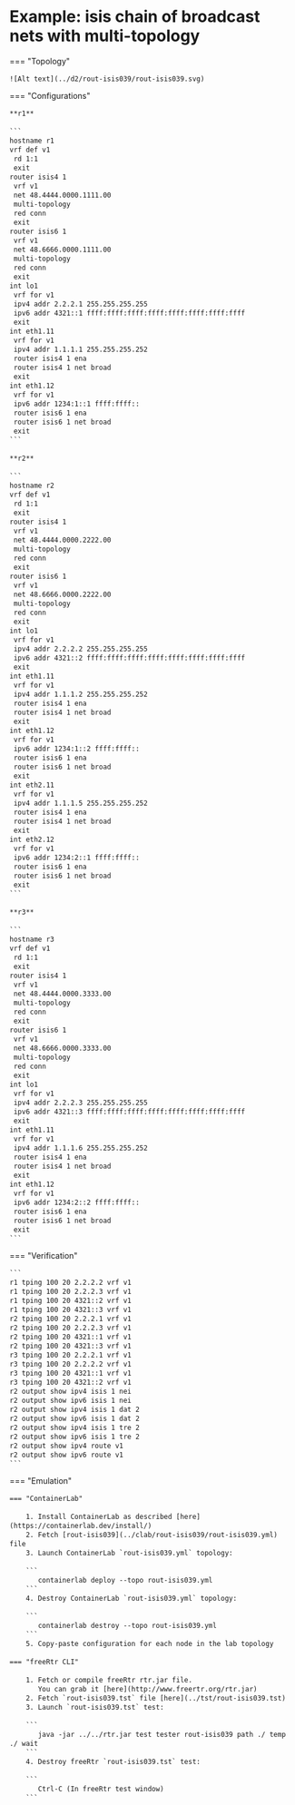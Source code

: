 # Example: isis chain of broadcast nets with multi-topology

=== "Topology"

    ![Alt text](../d2/rout-isis039/rout-isis039.svg)

=== "Configurations"

    **r1**

    ```
    hostname r1
    vrf def v1
     rd 1:1
     exit
    router isis4 1
     vrf v1
     net 48.4444.0000.1111.00
     multi-topology
     red conn
     exit
    router isis6 1
     vrf v1
     net 48.6666.0000.1111.00
     multi-topology
     red conn
     exit
    int lo1
     vrf for v1
     ipv4 addr 2.2.2.1 255.255.255.255
     ipv6 addr 4321::1 ffff:ffff:ffff:ffff:ffff:ffff:ffff:ffff
     exit
    int eth1.11
     vrf for v1
     ipv4 addr 1.1.1.1 255.255.255.252
     router isis4 1 ena
     router isis4 1 net broad
     exit
    int eth1.12
     vrf for v1
     ipv6 addr 1234:1::1 ffff:ffff::
     router isis6 1 ena
     router isis6 1 net broad
     exit
    ```

    **r2**

    ```
    hostname r2
    vrf def v1
     rd 1:1
     exit
    router isis4 1
     vrf v1
     net 48.4444.0000.2222.00
     multi-topology
     red conn
     exit
    router isis6 1
     vrf v1
     net 48.6666.0000.2222.00
     multi-topology
     red conn
     exit
    int lo1
     vrf for v1
     ipv4 addr 2.2.2.2 255.255.255.255
     ipv6 addr 4321::2 ffff:ffff:ffff:ffff:ffff:ffff:ffff:ffff
     exit
    int eth1.11
     vrf for v1
     ipv4 addr 1.1.1.2 255.255.255.252
     router isis4 1 ena
     router isis4 1 net broad
     exit
    int eth1.12
     vrf for v1
     ipv6 addr 1234:1::2 ffff:ffff::
     router isis6 1 ena
     router isis6 1 net broad
     exit
    int eth2.11
     vrf for v1
     ipv4 addr 1.1.1.5 255.255.255.252
     router isis4 1 ena
     router isis4 1 net broad
     exit
    int eth2.12
     vrf for v1
     ipv6 addr 1234:2::1 ffff:ffff::
     router isis6 1 ena
     router isis6 1 net broad
     exit
    ```

    **r3**

    ```
    hostname r3
    vrf def v1
     rd 1:1
     exit
    router isis4 1
     vrf v1
     net 48.4444.0000.3333.00
     multi-topology
     red conn
     exit
    router isis6 1
     vrf v1
     net 48.6666.0000.3333.00
     multi-topology
     red conn
     exit
    int lo1
     vrf for v1
     ipv4 addr 2.2.2.3 255.255.255.255
     ipv6 addr 4321::3 ffff:ffff:ffff:ffff:ffff:ffff:ffff:ffff
     exit
    int eth1.11
     vrf for v1
     ipv4 addr 1.1.1.6 255.255.255.252
     router isis4 1 ena
     router isis4 1 net broad
     exit
    int eth1.12
     vrf for v1
     ipv6 addr 1234:2::2 ffff:ffff::
     router isis6 1 ena
     router isis6 1 net broad
     exit
    ```

=== "Verification"

    ```
    r1 tping 100 20 2.2.2.2 vrf v1
    r1 tping 100 20 2.2.2.3 vrf v1
    r1 tping 100 20 4321::2 vrf v1
    r1 tping 100 20 4321::3 vrf v1
    r2 tping 100 20 2.2.2.1 vrf v1
    r2 tping 100 20 2.2.2.3 vrf v1
    r2 tping 100 20 4321::1 vrf v1
    r2 tping 100 20 4321::3 vrf v1
    r3 tping 100 20 2.2.2.1 vrf v1
    r3 tping 100 20 2.2.2.2 vrf v1
    r3 tping 100 20 4321::1 vrf v1
    r3 tping 100 20 4321::2 vrf v1
    r2 output show ipv4 isis 1 nei
    r2 output show ipv6 isis 1 nei
    r2 output show ipv4 isis 1 dat 2
    r2 output show ipv6 isis 1 dat 2
    r2 output show ipv4 isis 1 tre 2
    r2 output show ipv6 isis 1 tre 2
    r2 output show ipv4 route v1
    r2 output show ipv6 route v1
    ```

=== "Emulation"

    === "ContainerLab"

        1. Install ContainerLab as described [here](https://containerlab.dev/install/)  
        2. Fetch [rout-isis039](../clab/rout-isis039/rout-isis039.yml) file  
        3. Launch ContainerLab `rout-isis039.yml` topology:  

        ```
           containerlab deploy --topo rout-isis039.yml  
        ```
        4. Destroy ContainerLab `rout-isis039.yml` topology:  

        ```
           containerlab destroy --topo rout-isis039.yml  
        ```
        5. Copy-paste configuration for each node in the lab topology

    === "freeRtr CLI"

        1. Fetch or compile freeRtr rtr.jar file.  
           You can grab it [here](http://www.freertr.org/rtr.jar)  
        2. Fetch `rout-isis039.tst` file [here](../tst/rout-isis039.tst)  
        3. Launch `rout-isis039.tst` test:  

        ```
           java -jar ../../rtr.jar test tester rout-isis039 path ./ temp ./ wait
        ```
        4. Destroy freeRtr `rout-isis039.tst` test:  

        ```
           Ctrl-C (In freeRtr test window)
        ```

